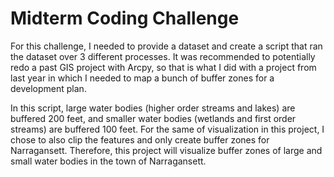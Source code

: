# Midterm Coding Challenge

For this challenge, I needed to provide a dataset and create a script that ran the dataset over 3 different processes. 
It was recommended to potentially redo a past GIS project with Arcpy, so that is what I did with a project from last year in which I needed to map a bunch of buffer zones for a development plan. 

In this script, large water bodies (higher order streams and lakes) are buffered 200 feet, and smaller water bodies (wetlands and first order streams) are buffered 100 feet. For the same of visualization in this project, I chose to also clip the features and only create buffer zones for Narragansett.
Therefore, this project will visualize buffer zones of large and small water bodies in the town of Narragansett.
